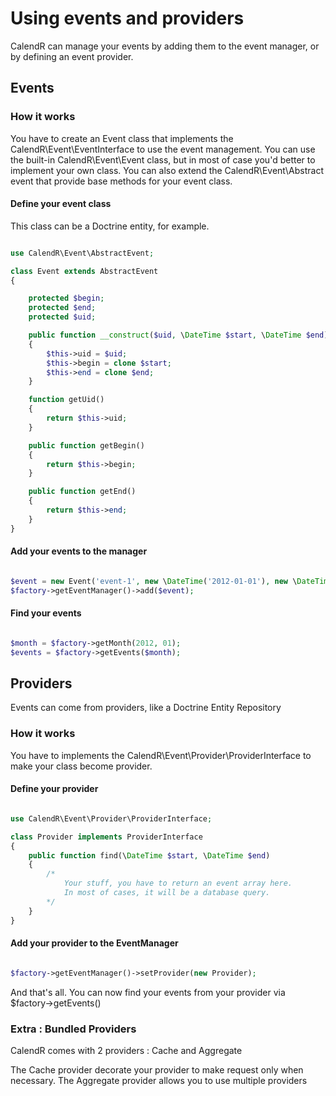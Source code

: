 Using events and providers
==========================

CalendR can manage your events by adding them to the event manager, or by defining an event provider.

## Events

### How it works

You have to create an Event class that implements the CalendR\Event\EventInterface to use the event management.
You can use the built-in CalendR\Event\Event class, but in most of case you'd better to implement your own class.
You can also extend the CalendR\Event\Abstract event that provide base methods for your event class.

#### Define your event class

This class can be a Doctrine entity, for example.

```php

use CalendR\Event\AbstractEvent;

class Event extends AbstractEvent
{

    protected $begin;
    protected $end;
    protected $uid;

    public function __construct($uid, \DateTime $start, \DateTime $end)
    {
        $this->uid = $uid;
        $this->begin = clone $start;
        $this->end = clone $end;
    }

    function getUid()
    {
        return $this->uid;
    }

    public function getBegin()
    {
        return $this->begin;
    }

    public function getEnd()
    {
        return $this->end;
    }
}
```

#### Add your events to the manager

```php

$event = new Event('event-1', new \DateTime('2012-01-01'), new \DateTime('2012-01-03'));
$factory->getEventManager()->add($event);

```

#### Find your events

```php

$month = $factory->getMonth(2012, 01);
$events = $factory->getEvents($month);

```

## Providers

Events can come from providers, like a Doctrine Entity Repository

### How it works

You have to implements the CalendR\Event\Provider\ProviderInterface to make your class become provider.

#### Define your provider

```php

use CalendR\Event\Provider\ProviderInterface;

class Provider implements ProviderInterface
{
    public function find(\DateTime $start, \DateTime $end)
    {
        /*
            Your stuff, you have to return an event array here.
            In most of cases, it will be a database query.
        */
    }
}

```

#### Add your provider to the EventManager

```php

$factory->getEventManager()->setProvider(new Provider);

```

And that's all. You can now find your events from your provider via $factory->getEvents()

### Extra : Bundled Providers

CalendR comes with 2 providers : Cache and Aggregate

The Cache provider decorate your provider to make request only when necessary.
The Aggregate provider allows you to use multiple providers